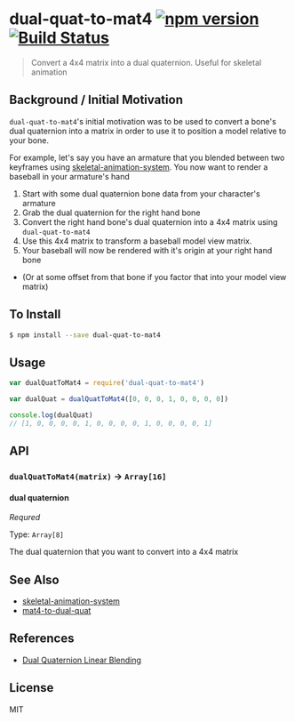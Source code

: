 dual-quat-to-mat4 [![npm version](https://badge.fury.io/js/dual-quat-to-mat4.svg)](http://badge.fury.io/js/dual-quat-to-mat4) [![Build Status](https://travis-ci.org/chinedufn/dual-quat-to-mat4.svg?branch=master)](https://travis-ci.org/chinedufn/dual-quat-to-mat4)
===============

> Convert a 4x4 matrix into a dual quaternion. Useful for skeletal animation

## Background / Initial Motivation

`dual-quat-to-mat4`'s initial motivation was to be used to convert a bone's dual quaternion into a matrix in order to use it to position a model relative to your bone.

For example, let's say you have an armature that you blended between two keyframes using [skeletal-animation-system](https://github.com/chinedufn/skeletal-animation-system).
You now want to render a baseball in your armature's hand

1. Start with some dual quaternion bone data from your character's armature
2. Grab the dual quaternion for the right hand bone
3. Convert the right hand bone's dual quaternion into a 4x4 matrix using `dual-quat-to-mat4`
4. Use this 4x4 matrix to transform a baseball model view matrix.
5. Your baseball will now be rendered with it's origin at your right hand bone
  - (Or at some offset from that bone if you factor that into your model view matrix)

## To Install

```sh
$ npm install --save dual-quat-to-mat4
```

## Usage

```js
var dualQuatToMat4 = require('dual-quat-to-mat4')

var dualQuat = dualQuatToMat4([0, 0, 0, 1, 0, 0, 0, 0])

console.log(dualQuat)
// [1, 0, 0, 0, 0, 1, 0, 0, 0, 0, 1, 0, 0, 0, 0, 1]
```

## API

### `dualQuatToMat4(matrix)` -> `Array[16]`

#### dual quaternion

*Requred*

Type: `Array[8]`

The dual quaternion that you want to convert into a 4x4 matrix

## See Also

- [skeletal-animation-system](https://github.com/chinedufn/skeletal-animation-system)
- [mat4-to-dual-quat](https://github.com/chinedufn/mat4-to-dual-quat)

## References

- [Dual Quaternion Linear Blending](https://www.cs.utah.edu/~ladislav/kavan07skinning/kavan07skinning.pdf)

## License

MIT
